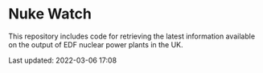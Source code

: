 # Nuke Watch

This repository includes code for retrieving the latest information available on the output of EDF nuclear power plants in the UK.

Last updated: 2022-03-06 17:08